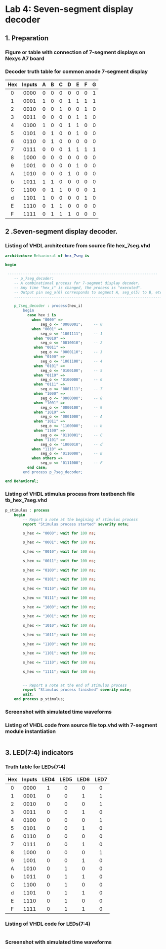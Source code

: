 # Lab 4: Seven-segment display decoder

## 1. Preparation

### Figure or table with connection of 7-segment displays on Nexys A7 board

### Decoder truth table for common anode 7-segment display

| **Hex** | **Inputs** | **A** | **B** | **C** | **D** | **E** | **F** | **G** |
| :-: | :-: | :-: | :-: | :-: | :-: | :-: | :-: | :-: |
| 0 | 0000 | 0 | 0 | 0 | 0 | 0 | 0 | 1 |
| 1 | 0001 | 1 | 0 | 0 | 1 | 1 | 1 | 1 |
| 2 | 0010 | 0 | 0 | 1 | 0 | 0 | 1 | 0 |
| 3 | 0011 | 0 | 0 | 0 | 0 | 1 | 1 | 0 |
| 4 | 0100 | 1 | 0 | 0 | 1 | 1 | 0 | 0 |
| 5 | 0101 | 0 | 1 | 0 | 0 | 1 | 0 | 0 |
| 6 | 0110 | 0 | 1 | 0 | 0 | 0 | 0 | 0 |
| 7 | 0111 | 0 | 0 | 0 | 1 | 1 | 1 | 1 |
| 8 | 1000 | 0 | 0 | 0 | 0 | 0 | 0 | 0 |
| 9 | 1001 | 0 | 0 | 0 | 0 | 1 | 0 | 0 |
| A | 1010 | 0 | 0 | 0 | 1 | 0 | 0 | 0 |
| b | 1011 | 1 | 1 | 0 | 0 | 0 | 0 | 0 |
| C | 1100 | 0 | 1 | 1 | 0 | 0 | 0 | 1 |
| d | 1101 | 1 | 0 | 0 | 0 | 0 | 1 | 0 |
| E | 1110 | 0 | 1 | 1 | 0 | 0 | 0 | 0 |
| F | 1111 | 0 | 1 | 1 | 1 | 0 | 0 | 0 |

## 2 .Seven-segment display decoder.

### Listing of VHDL architecture from source file hex_7seg.vhd

```VHDL
architecture Behavioral of hex_7seg is

begin

 --------------------------------------------------------------------
    -- p_7seg_decoder:
    -- A combinational process for 7-segment display decoder. 
    -- Any time "hex_i" is changed, the process is "executed".
    -- Output pin seg_o(6) corresponds to segment A, seg_o(5) to B, etc.
    --------------------------------------------------------------------

    p_7seg_decoder : process(hex_i)
        begin
          case hex_i is
            when "0000" =>
                seg_o <= "0000001";     -- 0
            when "0001" =>
                seg_o <= "1001111";     -- 1
             when "0010" =>
                seg_o <= "0010010";     -- 2
             when "0011" =>
                seg_o <= "0000110";     -- 3
             when "0100" =>
                seg_o <= "1001100";     -- 4
             when "0101" =>
                seg_o <= "0100100";     -- 5
             when "0110" =>
                seg_o <= "0100000";     -- 6
             when "0111" =>
                seg_o <= "0001111";     -- 7  
             when "1000" =>
                seg_o <= "0000000";     -- 8
             when "1001" =>
                seg_o <= "0000100";     -- 9
             when "1010" =>
                seg_o <= "0001000";     -- A
             when "1011" =>
                seg_o <= "1100000";     -- b
             when "1100" =>
                seg_o <= "0110001";     -- C
             when "1101" =>
                seg_o <= "1000010";     -- d
            when "1110" =>
                seg_o <= "0110000";     -- E
            when others =>
                seg_o <= "0111000";     -- F
          end case;
        end process p_7seg_decoder;

end Behavioral;
```

### Listing of VHDL stimulus process from testbench file tb_hex_7seg.vhd

```VHDL
p_stimulus : process
    begin
        -- Report a note at the begining of stimulus process
        report "Stimulus process started" severity note;

        s_hex <= "0000"; wait for 100 ns;
        
        s_hex <= "0001"; wait for 100 ns;
        
        s_hex <= "0010"; wait for 100 ns;
        
        s_hex <= "0011"; wait for 100 ns;
        
        s_hex <= "0100"; wait for 100 ns;
        
        s_hex <= "0101"; wait for 100 ns;
        
        s_hex <= "0110"; wait for 100 ns;
        
        s_hex <= "0111"; wait for 100 ns;
        
        s_hex <= "1000"; wait for 100 ns;
        
        s_hex <= "1001"; wait for 100 ns;
        
        s_hex <= "1010"; wait for 100 ns;
        
        s_hex <= "1011"; wait for 100 ns;
        
        s_hex <= "1100"; wait for 100 ns;
        
        s_hex <= "1101"; wait for 100 ns;
        
        s_hex <= "1110"; wait for 100 ns;
        
        s_hex <= "1111"; wait for 100 ns;
       

        -- Report a note at the end of stimulus process
        report "Stimulus process finished" severity note;
        wait;
    end process p_stimulus;
```

### Screenshot with simulated time waveforms



### Listing of VHDL code from source file top.vhd with 7-segment module instantiation

```VHDL

```

## 3. LED(7:4) indicators

### Truth table for LEDs(7:4)

| **Hex** | **Inputs** | **LED4** | **LED5** | **LED6** | **LED7** |
| :-: | :-: | :-: | :-: | :-: | :-: |
| 0 | 0000 | 1 | 0 | 0 | 0 |
| 1 | 0001 | 0 | 0 | 1 | 1 |
| 2 | 0010 | 0 | 0 | 0 | 1 |
| 3 | 0011 | 0 | 0 | 1 | 0 |
| 4 | 0100 | 0 | 0 | 0 | 1 |
| 5 | 0101 | 0 | 0 | 1 | 0 |
| 6 | 0110 | 0 | 0 | 0 | 0 |
| 7 | 0111 | 0 | 0 | 1 | 0 |
| 8 | 1000 | 0 | 0 | 0 | 1 |
| 9 | 1001 | 0 | 0 | 1 | 0 |
| A | 1010 | 0 | 1 | 0 | 0 |
| b | 1011 | 0 | 1 | 1 | 0 |
| C | 1100 | 0 | 1 | 0 | 0 |
| d | 1101 | 0 | 1 | 1 | 0 |
| E | 1110 | 0 | 1 | 0 | 0 |
| F | 1111 | 0 | 1 | 1 | 0 |

### Listing of VHDL code for LEDs(7:4)
```VHDL

```

### Screenshot with simulated time waveforms

